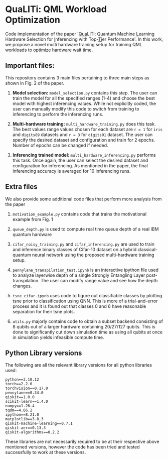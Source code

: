 # QuaLITi: QML Workload Optimization
Code implementation of the paper '<ins>Qua</ins>LITi: Quantum Machine <ins>L</ins>earning Hardware Selection for <ins>I</ins>nferencing with Top-<ins>Ti</ins>er Performance'. In this work, we propose a novel multi hardware training setup for training QML workloads to optimize hardware wait time.

## Important files:
This repository contains 3 main files pertaining to three main steps as shown in Fig. 2 of the paper.

1. <b>Model selection:</b> ```model_selection.py``` contains this step. The user can train the model for all the specified ranges (1-4) and choose the best model with highest inferencing values. While not explicitly coded, the user can manually modify this code to switch from training to inferencing to perform the inferencing runs.

2. <b>Multi-hardware training:</b> ```multi_hardware_training.py``` does this task. The best values range values chosen for each dataset are ```r = 1``` for ```iris``` and ```digits89``` datasets and ```r = 3``` for ```digits01``` dataset. The user can specify the desired dataset and configuration and train for 2 epochs. Number of epochs can be changed if needed.

3. <b>Inferencing trained model:</b> ```multi_hardware_inferencing.py``` performs this task. Once again, the user can select the desired dataset and configuration for inferencing. As mentioned in the paper, the final inferencing accuracy is averaged for 10 inferencing runs. 

## Extra files
We also provide some additional code files that perform more analysis from the paper

1. ```motivation_example.py``` contains code that trains the motivational example from Fig. 1

2. ```queue_depth.py``` is used to compute real time queue depth of a real IBM quantum hardware

3. ```cifar_noisy_training.py``` and ```cifar_inferencing.py``` are used to train and inference binary classes of Cifar-10 dataset on a hybrid classical-quantum neural network using the proposed multi-hardware training setup. 

4. ```pennylane_transpilation_test.ipynb``` is an interactive ipython file used to analyze layerwise depth of a single Strongly Entangling Layer post-transpilation. The user can modify range value and see how the depth changes.

5. ```tsne_cifar.ipynb``` uses code to figure out classifiable classes by plotting tsne prior to classification using QNN. This is more of a trial-and-error process and it is found out that classes 0 and 6 have reasonable separation for their tsne plots.

6. ```utils.py``` majorly contains code to obtain a subset backend consisting of 8 qubits out of a larger hardware containing 20/27/127 qubits. This is done to significantly cut down simulation time as using all qubits at once in simulation yields infeasible compute time.

## Python Library versions
The following are all the relevant library versions for all python libraries used:

```
python==3.10.12
torch==2.2.0
torchvision==0.17.0
pennylane==0.34.0
qiskit==1.0.0
scikit-learn==1.4.0
numpy==1.26.4
tqdm==4.66.2
ipython==8.21.0
matplotlib==3.8.3
qiskit-machine-learning==0.7.1
qiskit-aer==0.13.3
qiskit-algorithms==0.2.2
```

These libraries are not necessarily required to be at their respective above mentioned versions, however the code has been tried and tested successfully to work at these versions.